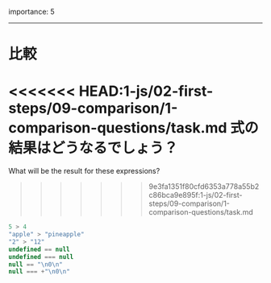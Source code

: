importance: 5

---

# 比較

<<<<<<< HEAD:1-js/02-first-steps/09-comparison/1-comparison-questions/task.md
式の結果はどうなるでしょう？
=======
What will be the result for these expressions?
>>>>>>> 9e3fa1351f80cfd6353a778a55b2c86bca9e895f:1-js/02-first-steps/09-comparison/1-comparison-questions/task.md

```js no-beautify
5 > 4
"apple" > "pineapple"
"2" > "12"
undefined == null
undefined === null
null == "\n0\n"
null === +"\n0\n"
```
